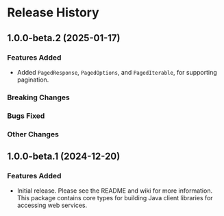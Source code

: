 # Release History

## 1.0.0-beta.2 (2025-01-17)

### Features Added

- Added `PagedResponse`, `PagedOptions`, and `PagedIterable`, for supporting pagination.

### Breaking Changes

### Bugs Fixed

### Other Changes

## 1.0.0-beta.1 (2024-12-20)

### Features Added

- Initial release. Please see the README and wiki for more information.
  This package contains core types for building Java client libraries for accessing web services.
